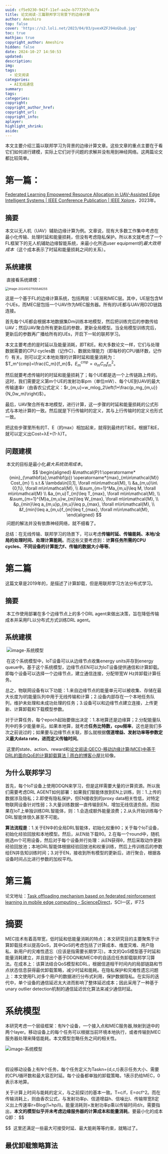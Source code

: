```yaml
---
uuid: cf5e9230-942f-11ef-aa2e-b777297cdc7a
title: 论文阅读-三篇联邦学习背景下的边缘计算
author: Ameshiro
top: false
cover: 'https://s2.loli.net/2023/04/03/pvexKZFJ94oGbu8.jpg'
toc: true
mathjax: true
copyright_author: Ameshiro
hidden: false
date: 2024-10-27 14:50:53
updated:
description:
img:
tags:
  - 论文阅读
categories:
  - AI无线通信
summary:
tags:
categories:
copyright:
copyright_author_href:
copyright_url:
copyright_info:
aplayer:
highlight_shrink:
aside:
---
```


本文主要介绍三篇以联邦学习为背景的边缘计算文章。这些文章的重点主要在于看它们如何进行建模，实际上它们对于问题的求解并没有用到神经网络。这两篇论文都比较简单。

# 第一篇：

[Federated Learning Empowered Resource Allocation in UAV-Assisted Edge Intelligent Systems | IEEE Conference Publication | IEEE Xplore](https://ieeexplore.ieee.org/abstract/document/10201325)，2023年。

## 摘要

​	本文以无人机（UAV）辅助边缘计算为例。文章说，现有大多数工作集中考虑在最小化传输、处理时延和能量损耗，但没有考虑隐私保护。所以本文就考虑了一个FL框架下的无人机辅助边缘智能系统，来最小化所选user equipment的*最大效用成本*（这个成本表示了时延和能量损耗之间的关系）。

## 系统建模

​	直接看系统建模：

<img src="https://cdn.jsdelivr.net/gh/Ameshiro77/BlogPicture/pic/image-20241027155546255.png" alt="image-20241027155546255" style="zoom:67%;" />

​	这是一个基于FL的边缘计算系统，包括两层：UE层和MEC层。其中，UE层包含M个UEs，而MEC层包括一个UAV作为MEC服务器。所有的UE都与UAV用D2D链路连接。

​	首先每个UE都会根据本地数据集Dm训练本地模型，然后把训练完后的参数传给UAV；然后UAV聚合所有更新后的参数，更新全局模型。当全局模型训练完后，更新后的参数再广播给所有的UEs，开启下一轮的联邦学习。

​	本文主要考虑的是时延以及能量消耗，即T和E。和大多数论文一样，它们与处理数据需要的CPU cycles数（记作C）、数据处理能力（即每秒的CPU循环数，记作f）有关。则可以定义本地处理的计算时延和能量消耗为：$T_m^{cmp}=\frac{C_m}{f_m}$，$E_m^{cmp}=\alpha_mC_mf_m^2$。

​	然后就要考虑传输时的时延和能量损耗了；每个UE都是选一个上传链路上传的。这时，我们需要定义第m个UE的发射功率pm（单位mW）、每个UE到UAV的最大传输速率r（由香农公式定义：$r_{m,u}=w_mlog_2\left(1+\frac{p_mg_{m,u}}{N_0w_m}\right)$）。

​	最后，UAV聚合所有本地模型，进行计算，这一步骤的时延和能量损耗的公式形式与本地计算的一致。然后就是下行传输时的定义，其与上行传输时的定义也形式一致。

​	把这些步骤里所有的T、E（的max）相加起来，就得到最终的T和E。根据T和E，就可以定义出Cost=λE+(1-λ)T。

## 问题建模

​	本文的目标是最小化*最大系统效用成本*。
$$
\begin{aligned}
&\mathcal{P}1:\operatorname*{min}_{\mathbf{a},\mathbf{p}} \operatorname*{max}_{m\in\mathcal{M}} Cost_{m} \\
s.t.& \lambda\in[0,1], \forall m\in\mathcal{M}, \\
&a_{m,u}\in\{0,1\}, \forall m\in\mathcal{M}, \\
&\sum_{m=1}^Ma_{m,u}\leq M, \forall m\in\mathcal{M} \\
&a_{m,u}T_{m}\leq T_{max}, \forall m\in\mathcal{M}, \\
&\sum_{m=1}^{M}a_{m,u}w_{m}\leq W_{max}, \forall m\in\mathcal{M}, \\
&p_{min}\leq a_{m,u}p_{m,u}\leq p_{max}, \forall m\in\mathcal{M}, \\
&f_{min}\leq a_{m,u}f_{m}\leq f_{max}, \forall m\in\mathcal{M},
\end{aligned}
$$
​	问题的解法并没有依靠神经网络，就不细看了。

总结：在无线传输、联邦学习的场景下，可以考虑**传输时延、传输能耗、本地/全局的处理时间、处理计算能耗**。而这些又要考虑到：**计算任务所需的CPU cycles、不同设备的计算能力f、传输的数据大小等等**。



# 第二篇

​	这篇文章是2019年的，是描述了计算卸载，但是用联邦学习方法分布式学习。

## 摘要

​	本工作使用部署在多个边缘节点上的多个DRL agent来做出决策，旨在降低传输成本并采用FL以分布式方式训练DRL agent。

## 系统建模

​	![image-系统模型](https://cdn.jsdelivr.net/gh/Ameshiro77/BlogPicture/pic/image-20241027191039498.png)

​	在这个系统模型中，IoT设备可以从边缘节点收集energy units并存到energy queue中。基于这个系统模型，边缘节点EN可以为IoT设备提供通信和计算卸载。即每个设备可以选择一个边缘节点，建立通信连接，分配带宽W Hz并卸载计算任务。

​	总之，物联网设备有以下功能：1.来自边缘节点的能量单元可以被收集、存储在最大长度为l的能量队列中用于无线传输和计算；2.设备内部存在一个本地任务队列，维护未处理和未成功处理的任务；3.设备可以和边缘节点建立连接，上传更新、计算卸载和下载模型参数。

​	对于计算任务，每个epoch起始要做出决定：1.本地算还是边缘算；2.分配能量队列中的多少能量单元。如果本地算，就考虑**任务比特数，cpu频率**，这也是我们多次之前说过的；如果要与边缘节点关联，那么就根据**信道增益、发射功率等参数定义最大data rate，进而定义传输时间**。

​	这里的state、action、reward和[论文阅读:QECO-移动边缘计算(MCE)中基于DRL的面向QoE的计算卸载算法 | 雨白的博客小屋](https://www.ameshiro77.cn/posts/10dad796.html)比较像。

## 为什么联邦学习

​	 首先，每个IoT设备上使用DDQN来学习，但是这样需要大量的计算资源。所以我们需要考虑DRL AGENT如何部署：如果我们智能体放到EN上训练，则：1.上传的数据涉及隐私；2.即使有隐私保护，但EN接收到的proxy data相关性低，对特定物联网设备针对性弱；3.大量训练数据一直传输到EN，增加无线信道负担。而如果在IoT上单独训练DRL智能体，则：1.会造成额外能量浪费；2.从头开始训练每个DRL智能体很久甚至不可能。

​	**算法流程是**：1.关于EN中的全局DRL智能体，初始化权重θ0；关于每个IoT设备，初始化经验回放和本地模型。然后，从EN处下载θ0。2.在每一个round中，随机挑选m个可用设备，然后对于每个设备并行处理：从EN获得θ，然后采取动作更新经验回放池；本地DRL智能体根据经验回放池和权重训练，然后上传训练后的参数给EN并告知训练时间；3.对于EN，接收到所有模型的更新后，进行聚合，根据各设备时间占比进行参数的加权平均。

# 第三篇

论文地址：[Task offloading mechanism based on federated reinforcement learning in mobile edge computing - ScienceDirect](https://www.sciencedirect.com/science/article/pii/S2352864822000554)，SCI一区，IF7.5

# 摘要

​	MEC技术有着高带宽，低时延和低能量消耗的特点；本文研究目的主要聚焦于计算卸载技术以提高QoS，其中QoS的考虑包括了计算成本、维度灾难、用户隐私、新用户的灾难性遗忘（应该是指需要长期学习）。本文的QoS模型基于时延和能量消耗建立，并且提出个基于DDQN和MEC中的自适应任务卸载联邦学习算法。在成本上：该算法结合QoS模型和DRL，根据信道相干时间内的局部链路和节点状态信息获得最优卸载策略，减少时延和能耗。在隐私保护和灾难性遗忘问题上：本文使用FL对多个用户的数据进行分布式利用，保护数据隐私。在实际的迭代中，单个设备的通信延迟太大进而影响了整体延迟成本；因此采用了一种基于unary outlier detection机制的通信延迟优化算法来减少通信时延。

# 系统模型

​	本研究考虑一个层级框架：有N个设备，一个接入点和MEC服务器,映射到途中的两个layer。移动设备上的每个任务可以根据当前环境本地执行，或者传输到MEC服务器处理来降低能耗。本文模型忽略任务之间的相关性。

![image-系统模型](https://cdn.jsdelivr.net/gh/Ameshiro77/BlogPicture/pic/image-20241028144941676.png)

​		

​	假设移动设备上有N个任务，每个任务定义为Taskn={d,c,t}表示任务大小、需要的CPU循环数和最大容忍时延。每个设备都单独的卸载策略，1表示扔给MEC，0表示本地算。

​	关于计算上时间与能耗的定义，与之前探讨的基本一致。T=c/f，E=σcf^2。而在传输消耗上，则由香农公式，与发射功率p、信道增益h、信噪比I、传输带宽B定义出上传速率r=Blog(1+hp/I)。能量消耗则=发射功率p乘以传输时间d/r。需要指出，**本文的模型似乎并未考虑边缘服务器的计算成本和能量消耗**。要最小化的成本Q即：
$$

$$
​	这里还满足一些最大可接受时延、最大能耗等等约束，就略过了。

## 最优卸载策略算法
